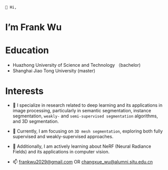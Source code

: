     👋 Hi,
# I’m Frank Wu
# Education
- Huazhong University of Science and Technology （bachelor)
- Shanghai Jiao Tong University (master)
# Interests
- 👀 I specialize in research related to deep learning and its applications in image processing, particularly in semantic segmentation, instance segmentation, `weakly-` and `semi-supervised segmentation` algorithms, and 3D segmentation.
- 🌱 Currently, I am focusing on `3D mesh segmentation`, exploring both fully supervised and weakly-supervised approaches.
- 👀 Additionally, I am actively learning about NeRF (Neural Radiance Fields) and its applications in computer vision.

- 📫 frankwu2029@gmail.com OR changxue_wu@alumni.sjtu.edu.cn

<!---
FrankWuuu/FrankWuuu is a ✨ special ✨ repository because its `README.md` (this file) appears on your GitHub profile.
You can click the Preview link to take a look at your changes.
--->
